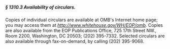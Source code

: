 ##### § 1310.3 Availability of circulars. #####

Copies of individual circulars are available at OMB's Internet home page; you may access them at *http://www.whitehouse.gov/WH/EOP/omb.* Copies are also available from the EOP Publications Office, 725 17th Street NW., Room 2200, Washington, DC 20503; (202) 395-7332. Selected circulars are also available through fax-on-demand, by calling (202) 395-9068.